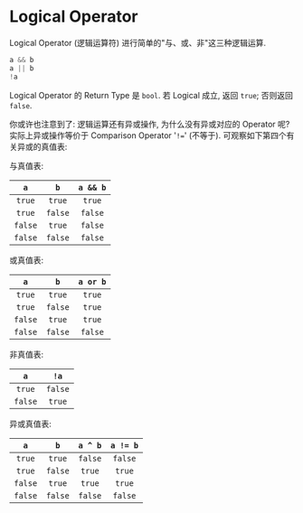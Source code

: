 # Logical Operator

Logical Operator (逻辑运算符) 进行简单的"与、或、非"这三种逻辑运算.

```c++
a && b
a || b
!a
```

Logical Operator 的 Return Type 是 `bool`.
若 Logical 成立, 返回 `true`; 否则返回 `false`.

你或许也注意到了: 逻辑运算还有异或操作, 为什么没有异或对应的 Operator 呢?
实际上异或操作等价于 Comparison Operator '`!=`' (不等于).
可观察如下第四个有关异或的真值表:

与真值表:

| `a`     | `b`     | `a && b` |
|:-------:|:-------:|:--------:|
| `true`  | `true`  | `true`   |
| `true`  | `false` | `false`  |
| `false` | `true`  | `false`  |
| `false` | `false` | `false`  |

或真值表:

| `a`     | `b`     | `a or b` |
|:-------:|:-------:|:--------:|
| `true`  | `true`  | `true`   |
| `true`  | `false` | `true`   |
| `false` | `true`  | `true`   |
| `false` | `false` | `false`  |

非真值表:

| `a`     | `!a`    |
|:-------:|:-------:|
| `true`  | `false` |
| `false` | `true`  |

异或真值表:

| `a`     | `b`     | `a ^ b`  | `a != b` |
|:-------:|:-------:|:--------:|:--------:|
| `true`  | `true`  | `false`  | `false`  |
| `true`  | `false` | `true`   | `true`   |
| `false` | `true`  | `true`   | `true`   |
| `false` | `false` | `false`  | `false`  |
